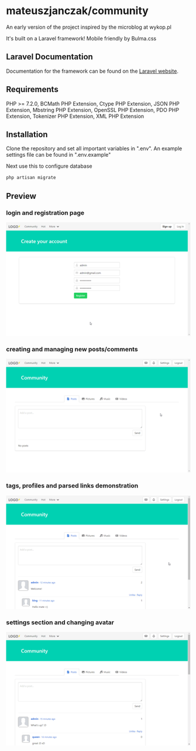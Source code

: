 # mateuszjanczak/community

An early version of the project inspired by the microblog at wykop.pl 

It's built on a Laravel framework! Mobile friendly by Bulma.css

## Laravel Documentation

Documentation for the framework can be found on the [Laravel website](https://laravel.com/docs/5.8).


## Requirements
PHP >= 7.2.0, BCMath PHP Extension, Ctype PHP Extension, JSON PHP Extension, Mbstring PHP Extension, OpenSSL PHP Extension, PDO PHP Extension, Tokenizer PHP Extension, XML PHP Extension


## Installation

Clone the repository and set all important variables in ".env". An example settings file can be found in ".env.example"

Next use this to configure database

```bash
php artisan migrate
```

## Preview
### login and registration page
![Demo1](./demo1.gif)

### creating and managing new posts/comments
![Demo2](./demo2.gif)

### tags, profiles and parsed links demonstration
![Demo3](./demo3.gif)

### settings section and changing avatar
![Demo4](./demo4.gif)
